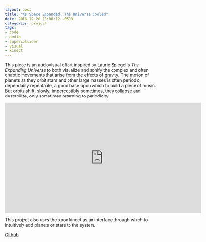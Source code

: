 ```yaml
---
layout: post
title: "As Space Expanded, The Universe Cooled"
date: 2016-12-20 13:00:12 -0500
categories: project
tags:
- code
- audio
- supercollider
- visual
- kinect
---
```


This piece is an audiovisual effort inspired by Laurie Spiegel's <i>The Expanding Universe</i> to both visualize and sonify the complex and often chaotic movements that arise from the effects of gravity. The motion of planets as they orbit stars and other large masses is often periodic, dependably repeatable, a good base upon which to build a piece of music. But orbits shift, slowly, imperceptibly sometimes, they collapse and destabilize, only sometimes returning to periodicity.


<iframe src="https://player.vimeo.com/video/303944709" width="640" height="360" frameborder="0" webkitallowfullscreen mozallowfullscreen allowfullscreen></iframe>

This project also uses the xbox kinect as an interface through which to intuitively add planets or stars to the system.

[Github](https://github.com/squidgetx/space-expands)
